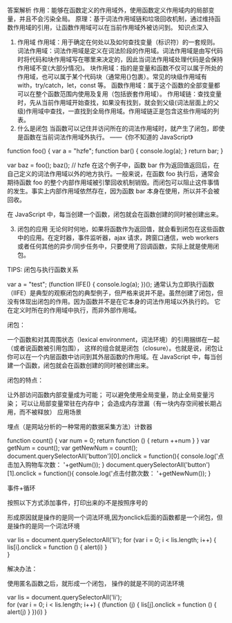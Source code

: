 

答案解析
作用：能够在函数定义的作用域外，使用函数定义作用域内的局部变量，并且不会污染全局。
原理：基于词法作用域链和垃圾回收机制，通过维持函数作用域的引用，让函数作用域可以在当前作用域外被访问到。
知识点深入
1. 作用域
作用域：用于确定在何处以及如何查找变量（标识符）的一套规则。
词法作用域：词法作用域是定义在词法阶段的作用域。词法作用域是由写代码时将代码和块作用域写在哪里来决定的，因此当词法作用域处理代码是会保持作用域不变(大部分情况)。
块作用域：指的是变量和函数不仅可以属于所处的作用域，也可以属于某个代码块（通常用{}包裹）。常见的块级作用域有 with，try/catch，let，const 等。
函数作用域：属于这个函数的全部变量都可以在整个函数范围内使用及复用（包括嵌套作用域）。
作用域链：查找变量时，先从当前作用域开始查找，如果没有找到，就会到父级(词法层面上的父级)作用域中查找，一直找到全局作用域。作用域链正是包含这些作用域的列表。
2. 什么是闭包
当函数可以记住并访问所在的词法作用域时，就产生了闭包，即使是函数在当前词法作用域外执行。 ——《你不知道的 JavaScript》

function foo() {
  var a = "hzfe";
  function bar() {
    console.log(a);
  }
  return bar;
}

var baz = foo();
baz(); // hzfe
在这个例子中，函数 bar 作为返回值返回后，在自己定义的词法作用域以外的地方执行。一般来说，在函数 foo 执行后，通常会期待函数 foo 的整个内部作用域被引擎回收机制销毁。而闭包可以阻止这件事情的发生。事实上内部作用域依然存在，因为函数 bar 本身在使用，所以并不会被回收。

在 JavaScript 中，每当创建一个函数，闭包就会在函数创建的同时被创建出来。

3. 闭包的应用
无论何时何地，如果将函数作为返回值，就会看到闭包在这些函数中的应用。在定时器，事件监听器，ajax 请求，跨窗口通信，web workers 或者任何其他的异步/同步任务中，只要使用了回调函数，实际上就是使用闭包。

TIPS: 闭包与执行函数关系

var a = "test";
(function IIFE() {
  console.log(a);
})();
通常认为立即执行函数（IIFE）是典型的观察闭包的典型例子，但严格来说并不是。虽然创建了闭包，但没有体现出闭包的作用。因为函数并不是在它本身的词法作用域以外执行的。 它在定义时所在的作用域中执行，而非外部作用域。


闭包：

一个函数和对其周围状态（lexical environment，词法环境）的引用捆绑在一起（或者说函数被引用包围）， 这样的组合就是闭包（closure）。也就是说，闭包让你可以在一个内层函数中访问到其外层函数的作用域。在 JavaScript 中，每当创建一个函数，闭包就会在函数创建的同时被创建出来。

闭包的特点：

让外部访问函数内部变量成为可能；
可以避免使用全局变量，防止全局变量污染；
可以让局部变量常驻在内存中；
会造成内存泄漏（有一块内存空间被长期占用，而不被释放）
应用场景

埋点（是网站分析的一种常用的数据采集方法）计数器

function count() {
    var num = 0;
    return function () {
        return ++num
    }
}
var getNum = count();
var getNewNum = count();
document.querySelectorAll('button')[0].onclick = function(){
    console.log('点击加入购物车次数： '+getNum());
}
document.querySelectorAll('button')[1].onclick = function(){
    console.log('点击付款次数： '+getNewNum());
}    

事件+循环

按照以下方式添加事件，打印出来的i不是按照序号的

形成原因就是操作的是同一个词法环境,因为onclick后面的函数都是一个闭包，但是操作的是同一个词法环境

   var lis = document.querySelectorAll('li');
   for (var i = 0; i < lis.length; i++) {
            lis[i].onclick = function () {
                alert(i)
            }       
    }

解决办法：

使用匿名函数之后，就形成一个闭包， 操作的就是不同的词法环境

var lis = document.querySelectorAll('li');  
for (var i = 0; i < lis.length; i++) {
     (function (j) {
                lis[j].onclick = function () {
                    alert(j)
                }
            })(i)
 }
